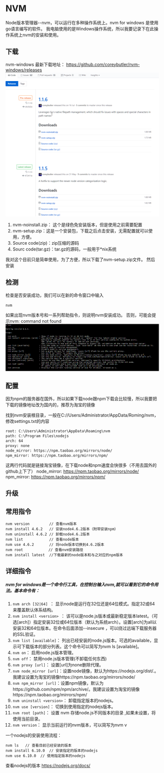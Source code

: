 # NVM

Node版本管理器--nvm，可以运行在多种操作系统上。nvm for windows 是使用go语言编写的软件。 我电脑使用的是Windows操作系统，所以我要记录下在此操作系统上nvm的安装和使用。

## 下载

nvm-windows 最新下载地址：
https://github.com/coreybutler/nvm-windows/releases
![下载](image\nvm1.png)

1. nvm-noinstall.zip： 这个是绿色免安装版本，但是使用之前需要配置
2. nvm-setup.zip：这是一个安装包，下载之后点击安装，无需配置就可以使用，方便。
3. Source code(zip)：zip压缩的源码
4. Sourc code(tar.gz)：tar.gz的源码，一般用于*nix系统

我对这个目前只是简单使用，为了方便，所以下载了nvm-setup.zip文件。 然后安装

## 检测

检查是否安装成功，我们可以在新的命令窗口中输入

`nvm`

如果出现nvm版本号和一系列帮助指令，则说明nvm安装成功。
否则，可能会提示nvm: command not found
![下载](image\nvm2.png)

## 配置

因为npm的服务器在国外，所以如果下载node跟npm下载会比较慢，所以我要把下载的镜像地址改为国内的，推荐为淘宝的镜像

找到nvm安装根目录，一般在C://Users/Administrator/AppData/Roming/nvm，修改settings.txt的内容

````
root: C:\Users\Administrator\AppData\Roaming\nvm
path: C:\Program Files\nodejs
arch: 64
proxy: none
node_mirror: https://npm.taobao.org/mirrors/node/
npm_mirror: https://npm.taobao.org/mirrors/npm/
````

这两行代码就是链接淘宝镜像，在下载node和npm速度会快很多（不用去国外的github上下了）
node_mirror: https://npm.taobao.org/mirrors/node/
npm_mirror: https://npm.taobao.org/mirrors/npm/

## 升级


## 常用指令

````
nvm version         // 查看nvm版本
nvm install 4.6.2   // 安装node4.6.2版本（附带安装npm）
nvm uninstall 4.6.2 // 卸载node4.6.2版本
nvm list            // 查看node版本
nvm use 4.6.2       // 将node版本切换到4.6.2版本
nvm root　　　　     // 查看nvm安装路径 
nvm install latest  //下载最新的node版本和与之对应的npm版本
````

## 详细指令

##### nvm for windows是一个命令行工具，在控制台输入nvm,就可以看到它的命令用法。基本命令有：

1. `nvm arch [32|64] `： 显示node是运行在32位还是64位模式。指定32或64来覆盖默认体系结构。
2. `nvm install <version> `： 该可以是node.js版本或最新稳定版本latest。（可选[arch]）指定安装32位或64位版本（默认为系统arch）。设置[arch]为all以安装32和64位版本。在命令后面添加--insecure ，可以绕过远端下载服务器的SSL验证。
3. `nvm list [available]`： 列出已经安装的node.js版本。可选的available，显示可下载版本的部分列表。这个命令可以简写为nvm ls [available]。
4. `nvm on`： 启用node.js版本管理。
5. `nvm off`： 禁用node.js版本管理(不卸载任何东西)
1. `nvm proxy [url]`： 设置[url]为none删除代理。
1. `nvm node_mirror [url]`：设置node镜像，默认为https://nodejs.org/dist/.。我建议设置为淘宝的镜像https://npm.taobao.org/mirrors/node/
1. `nvm npm_mirror [url]`：设置npm镜像，默认为https://github.com/npm/npm/archive/。我建议设置为淘宝的镜像https://npm.taobao.org/mirrors/npm/
1. `nvm uninstall <version>`： 卸载指定版本的nodejs。
1. `nvm use [version]`： 切换到使用指定的nodejs版本。
1. `nvm root [path]`： 设置 nvm 存储node.js不同版本的目录 ,如果未设置，将使用当前目录。
1. `nvm version`： 显示当前运行的nvm版本，可以简写为nvm v

一个nodejs的安装使用流程：

````
nvm ls   // 查看目前已经安装的版本
nvm install 6.10.0  // 安装指定的版本的nodejs
nvm use 6.10.0  // 使用指定版本的nodejs
````

查看nodejs的版本
https://nodejs.org/docs/